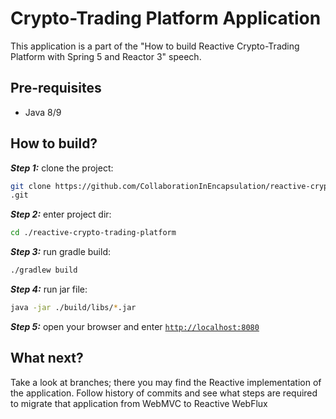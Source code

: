 # Crypto-Trading Platform Application

This application is a part of the "How to build Reactive Crypto-Trading Platform with 
Spring 5 and Reactor 3" speech.

## Pre-requisites

* Java 8/9

## How to build? 

***Step 1:*** clone the project:

```sh
git clone https://github.com/CollaborationInEncapsulation/reactive-crypto-trading-platform.git
.git
```

***Step 2:*** enter project dir:

```sh
cd ./reactive-crypto-trading-platform
```


***Step 3:*** run gradle build:

```sh
./gradlew build 
```

***Step 4:*** run jar file:

```sh
java -jar ./build/libs/*.jar
```

***Step 5:*** open your browser and enter [`http://localhost:8080`](http://localhost:8080)

## What next? 

Take a look at branches; there you may find the Reactive implementation of the application.
 Follow history of commits and see what steps are required to migrate that application 
 from WebMVC to Reactive WebFlux  